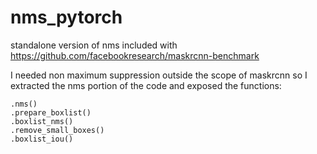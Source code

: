 # nms_pytorch
standalone version of nms included with https://github.com/facebookresearch/maskrcnn-benchmark

I needed non maximum suppression outside the scope of maskrcnn so I extracted the nms portion of the code and exposed the functions:

```
.nms()
.prepare_boxlist()
.boxlist_nms()
.remove_small_boxes()
.boxlist_iou()
```
